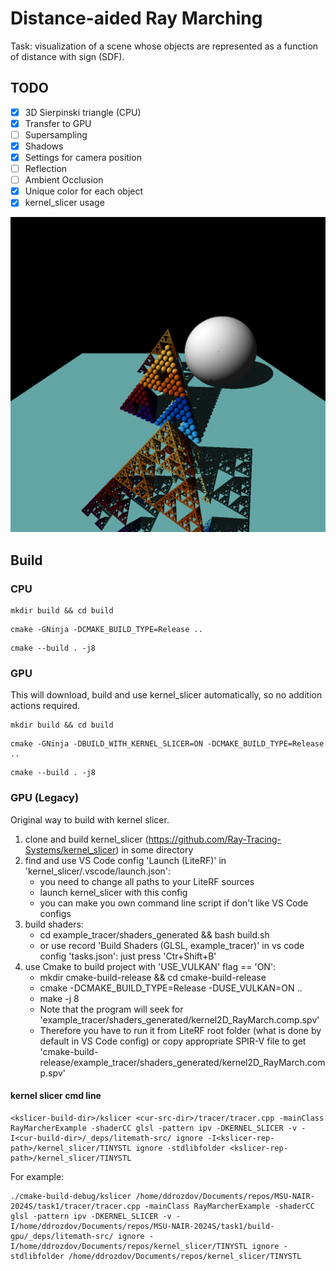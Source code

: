 # Distance-aided Ray Marching

Task: visualization of a scene whose objects are represented as a function of distance with sign (SDF).

## TODO

- [x] 3D Sierpinski triangle (CPU)
- [x] Transfer to GPU
- [ ] Supersampling
- [x] Shadows
- [x] Settings for camera position
- [ ] Reflection
- [ ] Ambient Occlusion
- [x] Unique color for each object
- [x] kernel_slicer usage

![Cur result](imgs/out_gpu_270.bmp)

## Build

### CPU

```
mkdir build && cd build
```
```
cmake -GNinja -DCMAKE_BUILD_TYPE=Release ..
```
```
cmake --build . -j8
```
### GPU
This will download, build and use kernel_slicer automatically, so no addition actions required.

```
mkdir build && cd build
```
```
cmake -GNinja -DBUILD_WITH_KERNEL_SLICER=ON -DCMAKE_BUILD_TYPE=Release ..
```
```
cmake --build . -j8
```
### GPU (Legacy)
Original way to build with kernel slicer.
1. clone and build kernel_slicer (https://github.com/Ray-Tracing-Systems/kernel_slicer) in some directory
2. find and use VS Code config 'Launch (LiteRF)' in 'kernel_slicer/.vscode/launch.json':
   * you need to change all paths to your LiteRF sources
   * launch kernel_slicer with this config
   * you can make you own command line script if don't like VS Code configs
3. build shaders:
   * cd example_tracer/shaders_generated && bash build.sh
   * or use record 'Build Shaders (GLSL, example_tracer)' in vs code config 'tasks.json': just press 'Ctr+Shift+B'
4. use Cmake to build project with 'USE_VULKAN' flag == 'ON':
   * mkdir cmake-build-release && cd cmake-build-release
   * cmake -DCMAKE_BUILD_TYPE=Release -DUSE_VULKAN=ON ..
   * make -j 8
   * Note that the program will seek for 'example_tracer/shaders_generated/kernel2D_RayMarch.comp.spv' 
   * Therefore you have to run it from LiteRF root folder (what is done by default in VS Code config) or copy appropriate SPIR-V file to get 'cmake-build-release/example_tracer/shaders_generated/kernel2D_RayMarch.comp.spv'

#### kernel slicer cmd line

```
<kslicer-build-dir>/kslicer <cur-src-dir>/tracer/tracer.cpp -mainClass RayMarcherExample -shaderCC glsl -pattern ipv -DKERNEL_SLICER -v -I<cur-build-dir>/_deps/litemath-src/ ignore -I<kslicer-rep-path>/kernel_slicer/TINYSTL ignore -stdlibfolder <kslicer-rep-path>/kernel_slicer/TINYSTL
```

For example:
```
./cmake-build-debug/kslicer /home/ddrozdov/Documents/repos/MSU-NAIR-2024S/task1/tracer/tracer.cpp -mainClass RayMarcherExample -shaderCC glsl -pattern ipv -DKERNEL_SLICER -v -I/home/ddrozdov/Documents/repos/MSU-NAIR-2024S/task1/build-gpu/_deps/litemath-src/ ignore -I/home/ddrozdov/Documents/repos/kernel_slicer/TINYSTL ignore -stdlibfolder /home/ddrozdov/Documents/repos/kernel_slicer/TINYSTL
```


